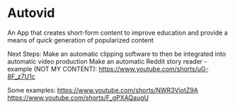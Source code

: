 # Autovid
An App that creates short-form content to improve education and provide a means of quick generation of popularized content

Next Steps:
Make an automatic clipping software to then be integrated into automatic video production
Make an automatic Reddit story reader - example (NOT MY CONTENT): https://www.youtube.com/shorts/uG-8F_z7U1c

Some examples:
https://www.youtube.com/shorts/NWR3ViotZ9A
https://www.youtube.com/shorts/F_gPXAQaugU
